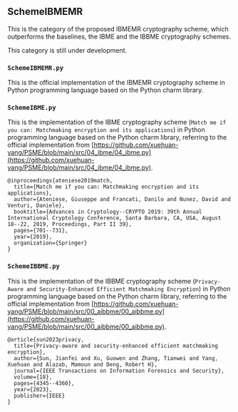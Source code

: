 ## SchemeIBMEMR

This is the category of the proposed IBMEMR cryptography scheme, which outperforms the baselines, the IBME and the IBBME cryptography schemes. 

This category is still under development. 

### ``SchemeIBMEMR.py``

This is the official implementation of the IBMEMR cryptography scheme in Python programming language based on the Python charm library. 

### ``SchemeIBME.py``

This is the implementation of the IBME cryptography scheme (``Match me if you can: Matchmaking encryption and its applications``) in Python programming language based on the Python charm library, referring to the official implementation from [https://github.com/xuehuan-yang/PSME/blob/main/src/04_ibme/04_ibme.py](https://github.com/xuehuan-yang/PSME/blob/main/src/04_ibme/04_ibme.py). 

```
@inproceedings{ateniese2019match,
  title={Match me if you can: Matchmaking encryption and its applications},
  author={Ateniese, Giuseppe and Francati, Danilo and Nunez, David and Venturi, Daniele},
  booktitle={Advances in Cryptology--CRYPTO 2019: 39th Annual International Cryptology Conference, Santa Barbara, CA, USA, August 18--22, 2019, Proceedings, Part II 39},
  pages={701--731},
  year={2019},
  organization={Springer}
}
```

### ``SchemeIBBME.py``

This is the implementation of the IBBME cryptography scheme (``Privacy-Aware and Security-Enhanced Efficient Matchmaking Encryption``) in Python programming language based on the Python charm library, referring to the official implementation from [https://github.com/xuehuan-yang/PSME/blob/main/src/00_aibbme/00_aibbme.py](https://github.com/xuehuan-yang/PSME/blob/main/src/00_aibbme/00_aibbme.py). 

```
@article{sun2023privacy,
  title={Privacy-aware and security-enhanced efficient matchmaking encryption},
  author={Sun, Jianfei and Xu, Guowen and Zhang, Tianwei and Yang, Xuehuan and Alazab, Mamoun and Deng, Robert H},
  journal={IEEE Transactions on Information Forensics and Security},
  volume={18},
  pages={4345--4360},
  year={2023},
  publisher={IEEE}
}
```
